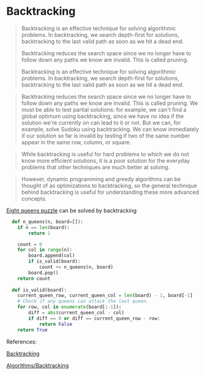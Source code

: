 # Backtracking

> Backtracking is an effective technique for solving algorithmic problems. In backtracking, we search depth-first for solutions, backtracking to the last valid path as soon as we hit a dead end.
> 
> Backtracking reduces the search space since we no longer have to follow down any paths we know are invalid. This is called pruning.
>  
> Backtracking is an effective technique for solving algorithmic problems. In backtracking, we search depth-first for solutions, backtracking to the last valid path as soon as we hit a dead end.

>Backtracking reduces the search space since we no longer have to follow down any paths we know are invalid. This is called pruning. We must be able to test partial solutions: for example, we can't find a global optimum using backtracking, since we have no idea if the solution we're currently on can lead to it or not. But we can, for example, solve Sudoku using backtracking. We can know immediately if our solution so far is invalid by testing if two of the same number appear in the same row, column, or square.

>While backtracking is useful for hard problems to which we do not know more efficient solutions, it is a poor solution for the everyday problems that other techniques are much better at solving.

>However, dynamic programming and greedy algorithms can be thought of as optimizations to backtracking, so the general technique behind backtracking is useful for understanding these more advanced concepts. 

[Eight queens puzzle](https://en.wikipedia.org/wiki/Eight_queens_puzzle) can be solved by backtracking

 ```python
   def n_queens(n, board=[]):
     if n == len(board):
         return 1
 
     count = 0
     for col in range(n):
         board.append(col)
         if is_valid(board):
             count += n_queens(n, board)
         board.pop()
     return count
  
   def is_valid(board):
     current_queen_row, current_queen_col = len(board) - 1, board[-1]
     # Check if any queens can attack the last queen.
     for row, col in enumerate(board[:-1]):
         diff = abs(current_queen_col - col)
         if diff == 0 or diff == current_queen_row - row:
             return False
     return True
 ```     

 References:

 [Backtracking](https://en.wikipedia.org/wiki/Backtracking)

 [Algorithms/Backtracking](https://en.wikibooks.org/wiki/Algorithms/Backtracking)
